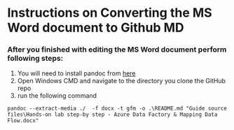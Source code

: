 # Instructions on Converting the MS Word document to Github MD
### After you finished with editing the MS Word document perform following steps:

1. You will need to install pandoc from [here](https://pandoc.org/installing.html)
2. Open Windows CMD and navigate to the directory you clone the GitHub repo
3. run the following command
```
pandoc --extract-media ./  -f docx -t gfm -o .\README.md "Guide source files\Hands-on lab step-by step - Azure Data Factory & Mapping Data Flow.docx"
```